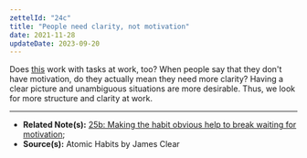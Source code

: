 ```yaml
---
zettelId: "24c"
title: "People need clarity, not motivation"
date: 2021-11-28
updateDate: 2023-09-20
---
```


Does [this](/notes/25b/) work with tasks at work, too? When people say that they don't have motivation, do they actually mean they need more clarity? Having a clear picture and unambiguous situations are more desirable. Thus, we look for more structure and clarity at work.

---

- **Related Note(s):** [25b: Making the habit obvious help to break waiting for motivation](/notes/25b/);
- **Source(s):** Atomic Habits by James Clear
